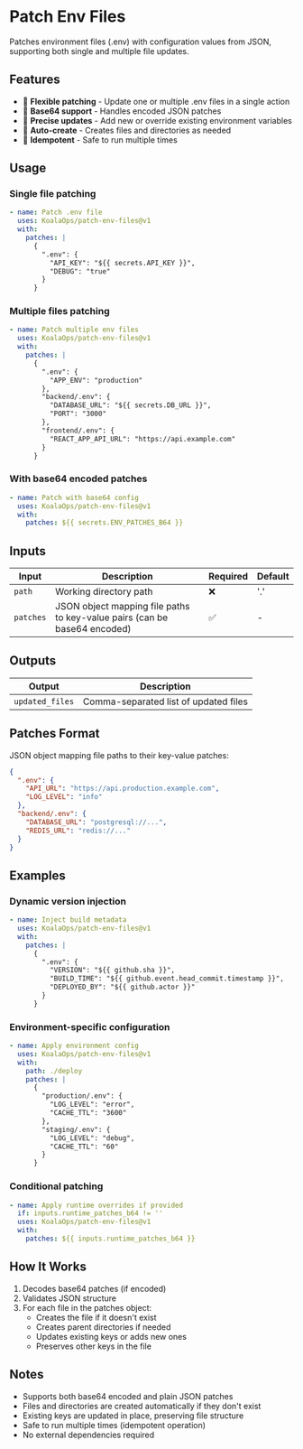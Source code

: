 # Patch Env Files

Patches environment files (.env) with configuration values from JSON, supporting both single and multiple file updates.

## Features

- 🔧 **Flexible patching** - Update one or multiple .env files in a single action
- 📝 **Base64 support** - Handles encoded JSON patches
- 🎯 **Precise updates** - Add new or override existing environment variables
- 📁 **Auto-create** - Creates files and directories as needed
- 🔄 **Idempotent** - Safe to run multiple times

## Usage

### Single file patching
```yaml
- name: Patch .env file
  uses: KoalaOps/patch-env-files@v1
  with:
    patches: |
      {
        ".env": {
          "API_KEY": "${{ secrets.API_KEY }}",
          "DEBUG": "true"
        }
      }
```

### Multiple files patching
```yaml
- name: Patch multiple env files
  uses: KoalaOps/patch-env-files@v1
  with:
    patches: |
      {
        ".env": {
          "APP_ENV": "production"
        },
        "backend/.env": {
          "DATABASE_URL": "${{ secrets.DB_URL }}",
          "PORT": "3000"
        },
        "frontend/.env": {
          "REACT_APP_API_URL": "https://api.example.com"
        }
      }
```

### With base64 encoded patches
```yaml
- name: Patch with base64 config
  uses: KoalaOps/patch-env-files@v1
  with:
    patches: ${{ secrets.ENV_PATCHES_B64 }}
```

## Inputs

| Input | Description | Required | Default |
|-------|-------------|----------|---------|
| `path` | Working directory path | ❌ | '.' |
| `patches` | JSON object mapping file paths to key-value pairs (can be base64 encoded) | ✅ | - |

## Outputs

| Output | Description |
|--------|-------------|
| `updated_files` | Comma-separated list of updated files |

## Patches Format

JSON object mapping file paths to their key-value patches:
```json
{
  ".env": {
    "API_URL": "https://api.production.example.com",
    "LOG_LEVEL": "info"
  },
  "backend/.env": {
    "DATABASE_URL": "postgresql://...",
    "REDIS_URL": "redis://..."
  }
}
```

## Examples

### Dynamic version injection
```yaml
- name: Inject build metadata
  uses: KoalaOps/patch-env-files@v1
  with:
    patches: |
      {
        ".env": {
          "VERSION": "${{ github.sha }}",
          "BUILD_TIME": "${{ github.event.head_commit.timestamp }}",
          "DEPLOYED_BY": "${{ github.actor }}"
        }
      }
```

### Environment-specific configuration
```yaml
- name: Apply environment config
  uses: KoalaOps/patch-env-files@v1
  with:
    path: ./deploy
    patches: |
      {
        "production/.env": {
          "LOG_LEVEL": "error",
          "CACHE_TTL": "3600"
        },
        "staging/.env": {
          "LOG_LEVEL": "debug",
          "CACHE_TTL": "60"
        }
      }
```

### Conditional patching
```yaml
- name: Apply runtime overrides if provided
  if: inputs.runtime_patches_b64 != ''
  uses: KoalaOps/patch-env-files@v1
  with:
    patches: ${{ inputs.runtime_patches_b64 }}
```

## How It Works

1. Decodes base64 patches (if encoded)
2. Validates JSON structure
3. For each file in the patches object:
   - Creates the file if it doesn't exist
   - Creates parent directories if needed
   - Updates existing keys or adds new ones
   - Preserves other keys in the file

## Notes

- Supports both base64 encoded and plain JSON patches
- Files and directories are created automatically if they don't exist
- Existing keys are updated in place, preserving file structure
- Safe to run multiple times (idempotent operation)
- No external dependencies required